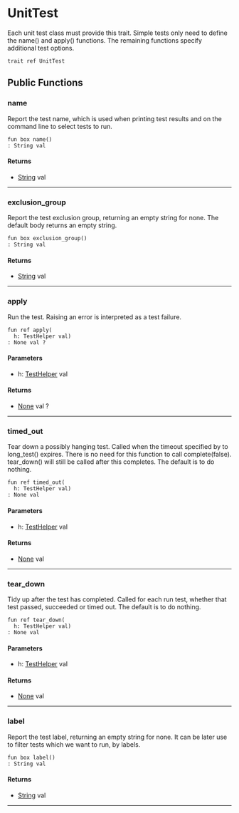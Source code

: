# UnitTest

Each unit test class must provide this trait. Simple tests only need to
define the name() and apply() functions. The remaining functions specify
additional test options.


```pony
trait ref UnitTest
```

## Public Functions

### name

Report the test name, which is used when printing test results and on the
command line to select tests to run.


```pony
fun box name()
: String val
```

#### Returns

* [String](builtin-String) val

---

### exclusion_group

Report the test exclusion group, returning an empty string for none.
The default body returns an empty string.


```pony
fun box exclusion_group()
: String val
```

#### Returns

* [String](builtin-String) val

---

### apply

Run the test.
Raising an error is interpreted as a test failure.


```pony
fun ref apply(
  h: TestHelper val)
: None val ?
```
#### Parameters

*   h: [TestHelper](ponytest-TestHelper) val

#### Returns

* [None](builtin-None) val ?

---

### timed_out

Tear down a possibly hanging test.
Called when the timeout specified by to long_test() expires.
There is no need for this function to call complete(false).
tear_down() will still be called after this completes.
The default is to do nothing.


```pony
fun ref timed_out(
  h: TestHelper val)
: None val
```
#### Parameters

*   h: [TestHelper](ponytest-TestHelper) val

#### Returns

* [None](builtin-None) val

---

### tear_down

Tidy up after the test has completed.
Called for each run test, whether that test passed, succeeded or timed out.
The default is to do nothing.


```pony
fun ref tear_down(
  h: TestHelper val)
: None val
```
#### Parameters

*   h: [TestHelper](ponytest-TestHelper) val

#### Returns

* [None](builtin-None) val

---

### label

Report the test label, returning an empty string for none.
It can be later use to filter tests which we want to run, by labels.


```pony
fun box label()
: String val
```

#### Returns

* [String](builtin-String) val

---

